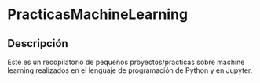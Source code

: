 # PracticasMachineLearning

## Descripción

Este es un recopilatorio de pequeños proyectos/practicas sobre machine learning realizados en el lenguaje de programación de Python y en Jupyter.
